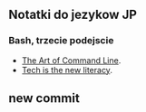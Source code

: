 ## Notatki do jezykow JP

### Bash, trzecie podejscie

* [The Art of Command Line](https://github.com/jlevy/the-art-of-command-line ).
* [Tech is the new literacy](https://www.learnenough.com/).
## new commit
